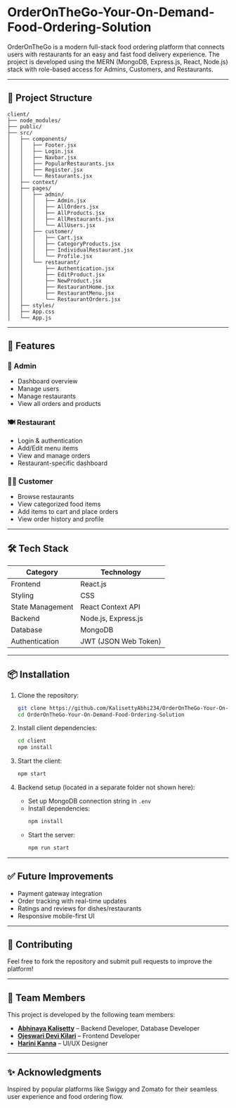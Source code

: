 # OrderOnTheGo-Your-On-Demand-Food-Ordering-Solution


OrderOnTheGo is a modern full-stack food ordering platform that connects users with restaurants for an easy and fast food delivery experience. The project is developed using the MERN (MongoDB, Express.js, React, Node.js) stack with role-based access for Admins, Customers, and Restaurants.

---

## 📁 Project Structure

```
client/
├── node_modules/
├── public/
├── src/
│   ├── components/
│   │   ├── Footer.jsx
│   │   ├── Login.jsx
│   │   ├── Navbar.jsx
│   │   ├── PopularRestaurants.jsx
│   │   ├── Register.jsx
│   │   └── Restaurants.jsx
│   ├── context/
│   ├── pages/
│   │   ├── admin/
│   │   │   ├── Admin.jsx
│   │   │   ├── AllOrders.jsx
│   │   │   ├── AllProducts.jsx
│   │   │   ├── AllRestaurants.jsx
│   │   │   └── AllUsers.jsx
│   │   ├── customer/
│   │   │   ├── Cart.jsx
│   │   │   ├── CategoryProducts.jsx
│   │   │   ├── IndividualRestaurant.jsx
│   │   │   └── Profile.jsx
│   │   └── restaurant/
│   │       ├── Authentication.jsx
│   │       ├── EditProduct.jsx
│   │       ├── NewProduct.jsx
│   │       ├── RestaurantHome.jsx
│   │       ├── RestaurantMenu.jsx
│   │       └── RestaurantOrders.jsx
│   ├── styles/
│   ├── App.css
│   └── App.js
```

---

## 🚀 Features

### 👤 Admin
- Dashboard overview
- Manage users
- Manage restaurants
- View all orders and products

### 🍽️ Restaurant
- Login & authentication
- Add/Edit menu items
- View and manage orders
- Restaurant-specific dashboard

### 🧑‍💻 Customer
- Browse restaurants
- View categorized food items
- Add items to cart and place orders
- View order history and profile

---

## 🛠️ Tech Stack

| Category       | Technology         |
|----------------|--------------------|
| Frontend       | React.js           |
| Styling        | CSS                |
| State Management | React Context API |
| Backend        | Node.js, Express.js |
| Database       | MongoDB            |
| Authentication | JWT (JSON Web Token) |

---

## 📦 Installation

1. Clone the repository:
   ```bash
   git clone https://github.com/KalisettyAbhi234/OrderOnTheGo-Your-On-Demand-Food-Ordering-Solution.git
   cd OrderOnTheGo-Your-On-Demand-Food-Ordering-Solution
   ```

2. Install client dependencies:
   ```bash
   cd client
   npm install
   ```

3. Start the client:
   ```bash
   npm start
   ```

4. Backend setup (located in a separate folder not shown here):
   - Set up MongoDB connection string in `.env`
   - Install dependencies:
     ```bash
     npm install
     ```
   - Start the server:
     ```bash
     npm run start
     ```

---

## ✅ Future Improvements

- Payment gateway integration
- Order tracking with real-time updates
- Ratings and reviews for dishes/restaurants
- Responsive mobile-first UI

---

## 🙌 Contributing

Feel free to fork the repository and submit pull requests to improve the platform!

---



## 👥 Team Members

This project is developed by the following team members:

- [**Abhinaya Kalisetty**](https://github.com/KalisettyAbhi234) – Backend Developer, Database Developer  
- [**Ojeswari Devi Kilari**](https://github.com/teja-github-username) – Frontend Developer  
- [**Harini Kanna**](https://github.com/kiran-github-username) – UI/UX Designer  
  

---

## ✨ Acknowledgments

Inspired by popular platforms like Swiggy and Zomato for their seamless user experience and food ordering flow.
